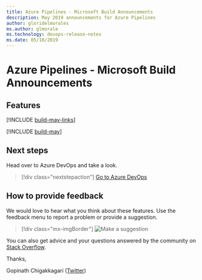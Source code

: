 ```yaml
---
title: Azure Pipelines - Microsoft Build Announcements  
description: May 2019 announcements for Azure Pipelines  
author: gloridelmorales
ms.author: glmorale
ms.technology: devops-release-notes
ms.date: 05/10/2019
---
```


# Azure Pipelines - Microsoft Build Announcements

## Features

[!INCLUDE [build-may-links](../includes/pipelines/build-may-links.md)]

[!INCLUDE [build-may](../includes/pipelines/build-may.md)]

## Next steps

Head over to Azure DevOps and take a look.

> [!div class="nextstepaction"]
> [Go to Azure DevOps](https://go.microsoft.com/fwlink/?LinkId=307137&campaign=o~msft~docs~product-vsts~release-notes)

## How to provide feedback

We would love to hear what you think about these features. Use the feedback menu to report a problem or provide a suggestion.

> [!div class="mx-imgBorder"]
> ![Make a suggestion](../../media/make-a-suggestion.png)

You can also get advice and your questions answered by the community on [Stack Overflow](https://stackoverflow.com/questions/tagged/azure-devops).

Thanks,

Gopinath Chigakkagari ([Twitter](https://twitter.com/gopinach))
